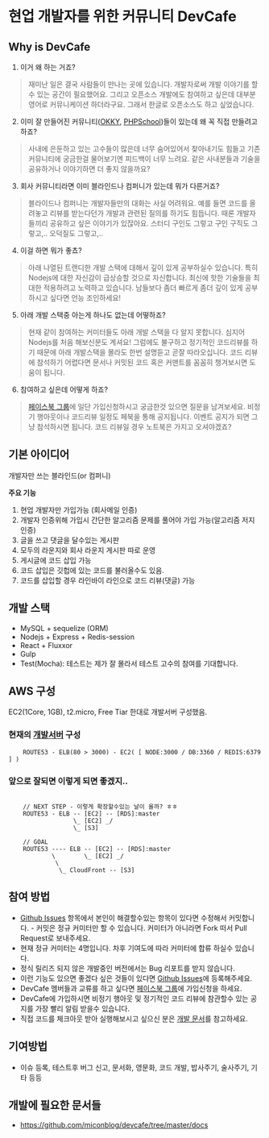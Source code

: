 # 현업 개발자를 위한 커뮤니티 DevCafe

## Why is DevCafe
 1. 이거 왜 하는 거죠?
 > 재미난 일은 결국 사람들이 만나는 곳에 있습니다. 개발자로써 개발 이야기를 할수 있는 공간이 필요했어요. 그리고 오픈소스 개발에도 참여하고 싶은데 대부분 영어로 커뮤니케이션 하더라구요. 그래서 한글로 오픈소스도 하고 싶었습니다.
 
 2. 이미 잘 만들어진 커뮤니티([OKKY](http://okky.kr/), [PHPSchool](http://http://www.phpschool.com/))들이 있는데 왜 꼭 직접 만들려고 하죠?
 > 사내에 은둔하고 있는 고수들이 많은데 너무 숨어있어서 찾아내기도 힘들고 기존 커뮤니티에 궁금한걸 물어보기엔 피드백이 너무 느려요. 같은 사내분들과 기술을 공유하거나 이야기하면 더 좋지 않을까요? 

 3. 회사 커뮤니티라면 이미 블라인드나 컴퍼니가 있는데 뭐가 다른거죠?
 > 블라이드나 컴퍼니는 개발자들만의 대화는 사실 어려워요. 예를 들면 코드를 올려놓고 리뷰를 받는다던가 개발과 관련된 질의를 하기도 힘듭니다. 때론 개발자들끼리 공유하고 싶은 이야기가 있잖아요. 스터디 구인도 그렇고 구인 구직도 그렇고,.. 오덕질도 그렇고,..  
 
 4. 이걸 하면 뭐가 좋쵸?
 > 아래 나열된 트랜디한 개발 스택에 대해서 깊이 있게 공부하실수 있습니다. 특히 Nodejs에 대한 자신감이 급상승할 것으로 자신합니다. 최신에 핫한 기술들을 최대한 적용하려고 노력하고 있습니다. 남들보다 좀더 빠르게 좀더 깊이 있게 공부하시고 싶다면 언능 조인하세요!

 5. 아래 개발 스택중 아는게 하나도 없는데 어떻하죠?
 > 현재 같이 참여하는 커미터들도 아래 개발 스택을 다 알지 못합니다. 심지어 Nodejs를 처음 해보신분도 계셔요! 그럼에도 불구하고 정기적인 코드리뷰를 하기 때문에 아래 개발스택을 몰라도 한번 설명듣고 곧잘 따라오십니다. 코드 리뷰에 참석하기 어렵다면 문서나 커밋된 코드 혹은 커맨트를 꼼꼼히 챙겨보시면 도움이 됩니다. 

 6. 참여하고 싶은데 어떻게 하죠?
 > [페이스북 그룹](https://www.facebook.com/groups/380191595497850/)에 일단 가입신청하시고 궁금한것 있으면 질문을 남겨보세요.  비정기 행아웃이나 코드리뷰 일정도 페북을 통해 공지됩니다. 이벤트 공지가 되면 그냥 참석하시면 됩니다. 코드 리뷰일 경우 노트북은 가지고 오셔야겠죠? 

## 기본 아이디어
개발자만 쓰는 블라인드(or 컴퍼니)

**주요 기능**
 1. 현업 개발자만 가입가능 (회사메일 인증)
 2. 개발자 인증위해 가입시 간단한 알고리즘 문제를 풀어야 가입 가능(알고리즘 저지 인증)
 3. 글을 쓰고 댓글을 달수있는 게시판 
 4. 모두의 라운지와 회사 라운지 게시판 따로 운영
 5. 게시글에 코드 삽입 가능
 6. 코드 삽입은 깃헙에 있는 코드를 불러올수도 있음.
 7. 코드를 삽입할 경우 라인바이 라인으로 코드 리뷰(댓글) 가능

## 개발 스택
 - MySQL + sequelize (ORM)
 - Nodejs + Express + Redis-session 
 - React + Fluxxor
 - Gulp
 - Test(Mocha): 테스트는 제가 잘 몰라서 테스트 고수의 참여를 기대합니다.

## AWS 구성
EC2(1Core, 1GB), t2.micro, Free Tiar 한대로 개발서버 구성했음. 

### 현재의 [개발서버](http://devcafe.4hrs.net) 구성
```
    ROUTE53 - ELB(80 > 3000) - EC2( [ NODE:3000 / DB:3360 / REDIS:6379 ] ) 
```


### 앞으로 잘되면 이렇게 되면 좋겠지..
```

    // NEXT STEP - 이렇게 확장할수있는 날이 올까? ㅎㅎ 
    ROUTE53 - ELB -- [EC2] -- [RDS]:master
                  \_ [EC2] _/ 
                  \_ [S3]
                  
    // GOAL
    ROUTE53 ---- ELB -- [EC2] -- [RDS]:master
            \        \_ [EC2] _/ 
             \ 
              \_ CloudFront -- [S3]
```

## 참여 방법
 - [Github Issues](https://github.com/miconblog/devcafe/issues) 항목에서 본인이 해결할수있는 항목이 있다면 수정해서 커밋합니다.  - 커밋은 정규 커미터만 할 수 있습니다. 커미터가 아니라면 Fork 떠서 Pull Request로 보내주세요. 
 - 현재 정규 커미터는 4명입니다. 차후 기여도에 따라 커미터에 합류 하실수 있습니다. 
 - 정식 릴리즈 되지 않은 개발중인 버전에서는 Bug 리포트를 받지 않습니다.
 - 이런 기능도 있으면 좋겠다 싶은 것들이 있다면 [Github Issues](https://github.com/miconblog/devcafe/issues)에 등록해주세요.
 - DevCafe 멤버들과 교류를 하고 싶다면 [페이스북 그룹](https://www.facebook.com/groups/380191595497850)에 가입신청을 하세요. 
  - DevCafe에 가입하시면 비정기 행아웃 및 정기적인 코드 리뷰에 참관할수 있는 공지를 가장 빨리 알림 받을수 있습니다. 
 - 직접 코드를 체크아웃 받아 실행해보시고 싶으신 분은 [개발 문서](https://github.com/miconblog/devcafe/blob/master/docs/README.md)를 참고하세요. 

## 기여방법
 - 이슈 등록, 테스트후 버그 신고, 문서화, 영문화, 코드 개발, 밥사주기, 술사주기, 기타 등등

## 개발에 필요한 문서들
 - https://github.com/miconblog/devcafe/tree/master/docs

